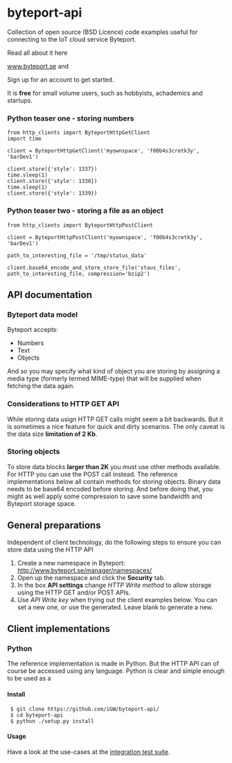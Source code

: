 # byteport-api
Collection of open source (BSD Licence) code examples useful for connecting to the IoT cloud service Byteport.

Read all about it here

www.byteport.se and 

Sign up for an account to get started.

It is **free** for small volume users, such as hobbyists, achademics and startups.

### Python teaser one - storing numbers
```
from http_clients import ByteportHttpGetClient
import time

client = ByteportHttpGetClient('myownspace', 'f00b4s3cretk3y', 'barDev1')

client.store({'style': 1337})
time.sleep(1)
client.store({'style': 1338})
time.sleep(1)
client.store({'style': 1339})

```

### Python teaser two - storing a file as an object
```
from http_clients import ByteportHttpPostClient

client = ByteportHttpPostClient('myownspace', 'f00b4s3cretk3y', 'barDev1')

path_to_interesting_file = '/tmp/status_data'

client.base64_encode_and_store_store_file('staus_files', path_to_interesting_file, compression='bzip2')

```

## API documentation
### Byteport data model
Byteport accepts:
* Numbers
* Text
* Objects

And so you may specify what kind of object you are storing by assigning a media type (formerly termed MIME-type) that will be supplied when fetching the data again.

### Considerations to HTTP GET API
While storing data usign HTTP GET calls might seem a bit backwards. But it is sometimes a nice feature for quick and dirty scenarios. The only caveat is the data size **limitation of 2 Kb**.

### Storing objects
To store data blocks **larger than 2K** you must use other methods available. For HTTP you can use the POST call instead. The reference implementations below all contain methods for storing objects. Binary data needs to be base64 encoded before storing. And before doing that, you might as well apply some compression to save some bandwidth and Byteport storage space.


## General preparations
Independent of client technology, do the following steps to ensure you can store data using the HTTP API

1. Create a new namespace in Byteport: http://www.byteport.se/manager/namespaces/
2. Open up the namespace and click the **Security** tab.
3. In the box **API settings** change *HTTP Write method* to allow storage using the HTTP GET and/or POST APIs.
4. Use *API Write key* when trying out the client examples below. You can set a new one, or use the generated. Leave blank to generate a new.

## Client implementations
### Python
The reference implementation is made in Python. But the HTTP API can of course be accessed using any language. Python is clear and simple enough to be used as a

#### Install
```
 $ git clone https://github.com/iGW/byteport-api/
 $ cd byteport-api
 $ python ./setup.py install
```

#### Usage
Have a look at the use-cases at the [integration test suite](https://github.com/iGW/byteport-api/blob/master/python/byteport/integration_tests.py).
